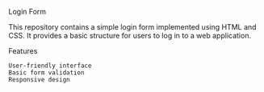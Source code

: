 Login Form

This repository contains a simple login form implemented using HTML and CSS. It provides a basic structure for users to log in to a web application.

Features

    User-friendly interface
    Basic form validation
    Responsive design
